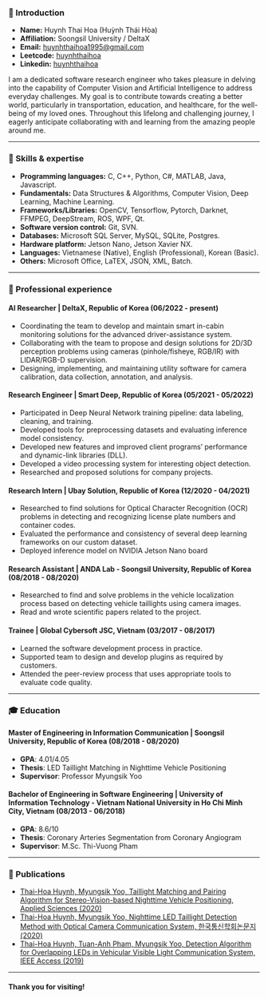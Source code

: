 ### :wave: Introduction 

- **Name:** Huynh Thai Hoa (Huỳnh Thái Hòa)
- **Affiliation:** Soongsil University / DeltaX
- **Email:** huynhthaihoa1995@gmail.com
- **Leetcode:** [huynhthaihoa](https://www.leetcode.com/huynhthaihoa)
- **Linkedin:** [huynhthaihoa](https://www.linkedin.com/in/huynhthaihoa/)

I am a dedicated software research engineer who takes pleasure in delving into the capability of Computer Vision and Artificial Intelligence to address everyday challenges. My goal is to contribute towards creating a better world, particularly in transportation, education, and healthcare, for the well-being of my loved ones. Throughout this lifelong and challenging journey, I eagerly anticipate collaborating with and learning from the amazing people around me.

---

### :wrench: Skills & expertise

- **Programming languages:** C, C++, Python, C#, MATLAB, Java, Javascript.
- **Fundamentals:** Data Structures & Algorithms, Computer Vision, Deep Learning, Machine Learning.
- **Frameworks/Libraries:** OpenCV, Tensorflow, Pytorch, Darknet, FFMPEG, DeepStream, ROS, WPF, Qt.
- **Software version control:** Git, SVN.
- **Databases:** Microsoft SQL Server, MySQL, SQLite, Postgres.
- **Hardware platform:** Jetson Nano, Jetson Xavier NX.
- **Languages:** Vietnamese (Native), English (Professional), Korean (Basic).
- **Others:** Microsoft Office, LaTEX, JSON, XML, Batch.
  
---

### :briefcase: Professional experience
#### AI Researcher | DeltaX, Republic of Korea (06/2022 - present)
  - Coordinating the team to develop and maintain smart in-cabin monitoring solutions for the advanced driver-assistance system.
  - Collaborating with the team to propose and design solutions for 2D/3D perception problems using cameras (pinhole/fisheye, RGB/IR) with LIDAR/RGB-D supervision.
  - Designing, implementing, and maintaining utility software for camera calibration, data collection, annotation, and analysis.
#### Research Engineer | Smart Deep, Republic of Korea (05/2021 - 05/2022)
  - Participated in Deep Neural Network training pipeline: data labeling, cleaning, and training.
  - Developed tools for preprocessing datasets and evaluating inference model consistency.
  - Developed new features and improved client programs’ performance and dynamic-link libraries (DLL).
  - Developed a video processing system for interesting object detection.
  - Researched and proposed solutions for company projects.
#### Research Intern | Ubay Solution, Republic of Korea (12/2020 - 04/2021)
  - Researched to find solutions for Optical Character Recognition (OCR) problems in detecting and recognizing license plate numbers and container codes.
  - Evaluated the performance and consistency of several deep learning frameworks on our custom dataset.
  - Deployed inference model on NVIDIA Jetson Nano board
#### Research Assistant | ANDA Lab - Soongsil University, Republic of Korea (08/2018 - 08/2020)
  - Researched to find and solve problems in the vehicle localization process based on detecting vehicle taillights using camera images.
  - Read and wrote scientific papers related to the project.
#### Trainee | Global Cybersoft JSC, Vietnam (03/2017 - 08/2017)
  - Learned the software development process in practice.
  - Supported team to design and develop plugins as required by customers.
  - Attended the peer-review process that uses appropriate tools to evaluate code quality.

---

### :mortar_board: Education
#### Master of Engineering in Information Communication | Soongsil University, Republic of Korea (08/2018 - 08/2020)
  - **GPA**: 4.01/4.05
  - **Thesis**: LED Taillight Matching in Nighttime Vehicle Positioning
  - **Supervisor**: Professor Myungsik Yoo
#### Bachelor of Engineering in Software Engineering | University of Information Technology - Vietnam National University in Ho Chi Minh City, Vietnam (08/2013 - 06/2018)
  - **GPA**: 8.6/10
  - **Thesis**: Coronary Arteries Segmentation from Coronary Angiogram
  - **Supervisor**: M.Sc. Thi-Vuong Pham

 ---
 
 ### :newspaper: Publications
- [Thai-Hoa Huynh, Myungsik Yoo, Taillight Matching and Pairing Algorithm for Stereo-Vision-based Nighttime Vehicle Positioning, Applied Sciences (2020)](https://www.mdpi.com/2076-3417/10/19/6800)
- [Thai-Hoa Huynh, Myungsik Yoo, Nighttime LED Taillight Detection Method with Optical Camera Communication System, 한국통신학회논문지 (2020)](https://www.dbpia.co.kr/journal/articleDetail?nodeId=NODE10440000)
- [Thai-Hoa Huynh, Tuan-Anh Pham, Myungsik Yoo, Detection Algorithm for Overlapping LEDs in Vehicular Visible Light Communication System, IEEE Access (2019)](https://ieeexplore.ieee.org/document/8792184)
  
---

#### Thank you for visiting!
